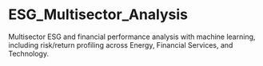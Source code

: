 # ESG_Multisector_Analysis
Multisector ESG and financial performance analysis with machine learning, including risk/return profiling across Energy, Financial Services, and Technology.
